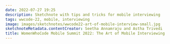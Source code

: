 ```yaml
---
date: 2022-07-27 19:25
description: Sketchnote with tips and tricks for mobile interviewing
tags: wwcode-22, mobile, interviewing
image: images/sketchnotes/wwcode22-art-of-mobile-interview-small.jpg
sketchnoteMetadata.contentCreator: Seetha Annamraju and Astha Trivedi
title: WomenWhoCode Mobile Summit 2022: The Art of Mobile Interviewing
---
```

